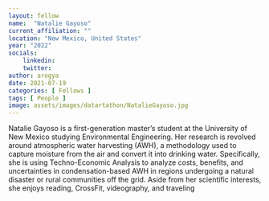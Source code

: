 ```yaml
---
layout: fellow
name:  "Natalie Gayoso"
current_affiliation: ""
location: "New Mexico, United States"
year: "2022"
socials:
    linkedin: 
    twitter: 
author: arogya
date: 2021-07-19
categories: [ Fellows ]
tags: [ People ]
image: assets/images/datartathon/NatalieGayoso.jpg
---
```



Natalie Gayoso is a first-generation master’s student at the University of New Mexico studying Environmental Engineering. Her research is revolved around atmospheric water harvesting (AWH), a methodology used to capture moisture from the air and convert it into drinking water. Specifically, she is using Techno-Economic Analysis to analyze costs, benefits, and uncertainties in condensation-based AWH in regions undergoing a natural disaster or rural communities off the grid. Aside from her scientific interests, she enjoys reading, CrossFit, videography, and traveling
